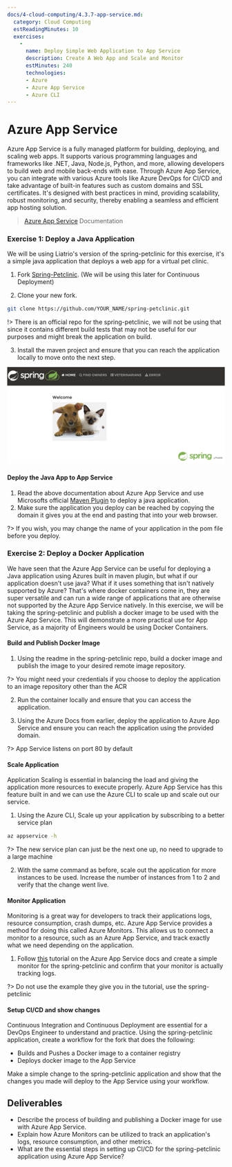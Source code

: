 ```yaml
---
docs/4-cloud-computing/4.3.7-app-service.md:
  category: Cloud Computing
  estReadingMinutes: 10
  exercises:
    -
      name: Deploy Simple Web Application to App Service
      description: Create A Web App and Scale and Monitor
      estMinutes: 240
      technologies:
      - Azure
      - Azure App Service
      - Azure CLI
---
```

# Azure App Service

Azure App Service is a fully managed platform for building, deploying, and scaling web apps. It supports various programming languages and frameworks like .NET, Java, Node.js, Python, and more, allowing developers to build web and mobile back-ends with ease. Through Azure App Service, you can integrate with various Azure tools like Azure DevOps for CI/CD and take advantage of built-in features such as custom domains and SSL certificates. It's designed with best practices in mind, providing scalability, robust monitoring, and security, thereby enabling a seamless and efficient app hosting solution.

> [Azure App Service](https://learn.microsoft.com/en-us/azure/app-service/) Documentation

### Exercise 1: Deploy a Java Application

We will be using Liatrio's version of the spring-petclinic for this exercise, it's a simple java application that deploys a web app for a virtual pet clinic.

1. Fork [Spring-Petclinic](https://github.com/liatrio/spring-petclinic.git). (We will be using this later for Continuous Deployment)

2. Clone your new fork.

```bash
git clone https://github.com/YOUR_NAME/spring-petclinic.git
```

!> There is an official repo for the spring-petclinic, we will not be using that since it contains different build tests that may not be useful for our purposes and might break the application on build.

3. Install the maven project and ensure that you can reach the application locally to move onto the next step.

![Spring Petclinic Landing Page](img4/spring-petclinic-1.png ':size=912x400')

#### Deploy the Java App to App Service

1. Read the above documentation about Azure App Service and use Microsofts official [Maven Plugin](https://learn.microsoft.com/en-us/azure/app-service/quickstart-java?tabs=javase&pivots=platform-linux-development-environment-maven) to deploy a java application.
2. Make sure the application you deploy can be reached by copying the domain it gives you at the end and pasting that into your web browser.

?> If you wish, you may change the name of your application in the pom file before you deploy.

### Exercise 2: Deploy a Docker Application

We have seen that the Azure App Service can be useful for deploying a Java application using Azures built in maven plugin, but what if our application doesn't use java? What if it uses something that isn't natively supported by Azure? That's where docker containers come in, they are super versatile and can run a wide range of applications that are otherwise not supported by the Azure App Service natively. In this exercise, we will be taking the spring-petclinic and publish a docker image to be used with the Azure App Service. This will demonstrate a more practical use for App Service, as a majority of Engineers would be using Docker Containers.

#### Build and Publish Docker Image

1. Using the readme in the spring-petclinic repo, build a docker image and publish the image to your desired remote image repository.

?> You might need your credentials if you choose to deploy the application to an image repository other than the ACR

2. Run the container locally and ensure that you can access the application.

3. Using the Azure Docs from earlier, deploy the application to Azure App Service and ensure you can reach the application using the provided domain.

?> App Service listens on port 80 by default

#### Scale Application

Application Scaling is essential in balancing the load and giving the application more resources to execute properly. Azure App Service has this feature built in and we can use the Azure CLI to scale up and scale out our service.

1. Using the Azure CLI, Scale up your application by subscribing to a better service plan

```bash
az appservice -h
```

?> The new service plan can just be the next one up, no need to upgrade to a large machine

2. With the same command as before, scale out the application for more instances to be used. Increase the number of instances from 1 to 2 and verify that the change went live.

#### Monitor Application

Monitoring is a great way for developers to track their applications logs, resource consumption, crash dumps, etc. Azure App Service provides a method for doing this called Azure Monitors. This allows us to connect a monitor to a resource, such as an Azure App Service, and track exactly what we need depending on the application.

1. Follow [this](https://learn.microsoft.com/en-us/azure/app-service/tutorial-troubleshoot-monitor) tutorial on the Azure App Service docs and create a simple monitor for the spring-petclinic and confirm that your monitor is actually tracking logs.

?> Do not use the example they give you in the tutorial, use the spring-petclinic

#### Setup CI/CD and show changes

Continuous Integration and Continuous Deployment are essential for a DevOps Engineer to understand and practice. Using the spring-petclinic application, create a workflow for the fork that does the following:

* Builds and Pushes a Docker image to a container registry
* Deploys docker image to the App Service

Make a simple change to the spring-petclinic application and show that the changes you made will deploy to the App Service using your workflow.

## Deliverables

* Describe the process of building and publishing a Docker image for use with Azure App Service.
* Explain how Azure Monitors can be utilized to track an application's logs, resource consumption, and other metrics.
* What are the essential steps in setting up CI/CD for the spring-petclinic application using Azure App Service?
